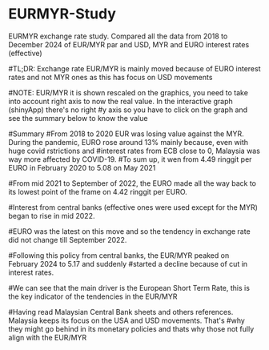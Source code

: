 # EURMYR-Study
EURMYR exchange rate study. Compared all the data from 2018 to December 2024 of EUR/MYR par and USD, MYR and EURO interest rates (effective)

#TL;DR: Exchange rate EUR/MYR is mainly moved because of EURO interest rates and not MYR ones as this has focus on USD movements 

#NOTE: EUR/MYR it is shown rescaled on the graphics, you need to take into account right axis to now the real value. In the interactive graph (shinyApp) there's no right
#y axis so you have to click on the graph and see the summary below to know the value

#Summary
#From 2018 to 2020 EUR was losing value against the MYR. During the pandemic, EURO rose around 13% mainly because, even with huge covid rstrictions and 
#interest rates from ECB close to 0, Malaysia was way more affected by COVID-19. 
#To sum up, it wen from 4.49 ringgit per EURO in February 2020 to 5.08 on May 2021

#From mid 2021 to September of 2022, the EURO made all the way back to its lowest point of the frame on 4.42 ringgit per EURO.

#Interest from  central banks (effective ones were used except for the MYR) began to rise in mid 2022.

#EURO was the latest on this move and so the tendency in exchange rate did not change till September 2022.

#Following this policy from central banks, the EUR/MYR peaked on February 2024 to 5.17 and suddenly
#started a decline because of cut in interest rates.

#We can see that the main driver is the European Short Term Rate, this is the key indicator of the tendencies in the EUR/MYR

#Having read Malaysian Central Bank sheets and others references. Malaysia keeps its focus on the USA and USD movements. That's
#why they might go behind in its monetary policies and thats why those not fully align with the EUR/MYR 
